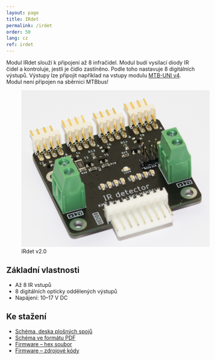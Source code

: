 ```yaml
---
layout: page
title: IRdet
permalink: /irdet
order: 50
lang: cz
ref: irdet
---
```


Modul IRdet slouží k připojení až 8 infračidel. Modul budí vysílací diody IR
čidel a kontroluje, jestli je čidlo zastíněno. Podle toho nastavuje
8 digitálních výstupů. Výstupy lze připojit například na vstupy modulu [MTB-UNI
v4](/v4/uni). Modul není připojen na sběrnici MTBbus!

<figure>
<img src="/assets/img/mtb4/irdet-all.jpg" alt="Modul MTB-UNI v4.0" style="max-width: 500px" />
<figcaption>IRdet v2.0</figcaption>
</figure>

## Základní vlastnosti

 * Až 8 IR vstupů
 * 8 digitálních opticky oddělených výstupů
 * Napájení: 10–17 V DC

## Ke stažení

 * [Schéma, deska plošných spojů](https://github.com/kmzbrnoI/irdet-ele)
 * [Schéma ve formátu PDF](https://github.com/kmzbrnoI/irdet-ele/releases/latest/download/irdet-sch.pdf)
 * [Firmware – hex soubor](https://github.com/kmzbrnoI/irdet-fw/releases/latest)
 * [Firmware – zdrojové kódy](https://github.com/kmzbrnoI/irdet-fw)
